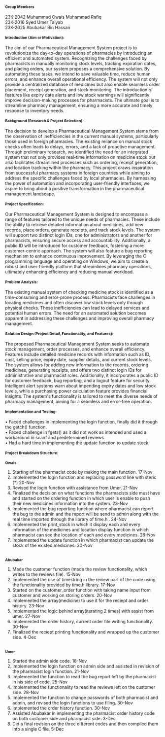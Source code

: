 <style>
  strong {
    font-size: 12px;
  }
</style>
<strong>Group Members</strong><br><br>
23K-2042 Muhammad Owais Muhammad Rafiq<br>
23K-2016 Syed Umer Taiyab<br>
23K-2025 Abubakar Bin Hassan<br><br>
<strong>Introduction (Aim or Motivation):</strong><br><br>
The aim of our Pharmaceutical Management System project is to revolutionize the day-to-day operations of pharmacies by introducing an efficient and automated system. Recognizing the challenges faced by pharmacists in manually monitoring stock levels, tracking expiration dates, and placing orders, our system proposes a comprehensive solution. By automating these tasks, we intend to save valuable time, reduce human errors, and enhance overall operational efficiency. The system will not only provide a centralized database of medicines but also enable seamless order placement, receipt generation, and stock monitoring. The introduction of features like expiry date alerts and low stock warnings will significantly improve decision-making processes for pharmacists. The ultimate goal is to streamline pharmacy management, ensuring a more accurate and timely response to inventory needs.<br><br>
<strong>Background (Research & Project Selection):</strong><br><br>
The decision to develop a Pharmaceutical Management System stems from the observation of inefficiencies in the current manual systems, particularly those used in foreign pharmacies. The existing reliance on manual stock checks often leads to delays, errors, and a lack of proactive management. Through preliminary research, we identified the need for an integrated system that not only provides real-time information on medicine stock but also facilitates streamlined processes such as ordering, receipt generation, and location tracking within the pharmacy. This project draws inspiration from successful pharmacy systems in foreign countries while aiming to address the specific challenges faced by local pharmacies. By harnessing the power of automation and incorporating user-friendly interfaces, we aspire to bring about a positive transformation in the pharmaceutical management landscape.<br><br>
<strong>Project Specification:</strong><br><br>
Our Pharmaceutical Management System is designed to encompass a range of features tailored to the unique needs of pharmacies. These include the ability to retrieve detailed information about medicines, add new records, place orders, generate receipts, and track stock levels. The system will support two distinct login IDs, one for administrators and another for pharmacists, ensuring secure access and accountability. Additionally, a public ID will be introduced for customer feedback, fostering a more customer-centric approach. The system will also feature a bug reporting mechanism to enhance continuous improvement. By leveraging the C programming language and operating on Windows, we aim to create a robust and user-friendly platform that streamlines pharmacy operations, ultimately enhancing efficiency and reducing manual workload.<br><br>
<strong>Problem Analysis:</strong><br><br>
The existing manual system of checking medicine stock is identified as a time-consuming and error-prone process. Pharmacists face challenges in locating medicines and often discover low stock levels only through physical checks. These inefficiencies can lead to delayed services and potential human errors. The need for an automated solution becomes apparent in addressing these challenges and improving overall pharmacy management.<br><br>
<strong>Solution Design (Project Detail, Functionality, and Features):</strong><br><br>
The proposed Pharmaceutical Management System seeks to automate stock management, order processes, and enhance overall efficiency. Features include detailed medicine records with information such as ID, cost, selling price, expiry date, supplier details, and current stock levels. The system allows for adding new information to the records, ordering medicines, generating receipts, and offers two distinct login IDs for administrative and pharmacist roles. Additionally, it incorporates a public ID for customer feedback, bug reporting, and a logout feature for security. Intelligent alert systems warn about impending expiry dates and low stock levels, while a purchasing power calculation feature provides financial insights. The system's functionality is tailored to meet the diverse needs of pharmacy management, aiming for a seamless and error-free operation.<br><br>
<strong>Implementation and Testing:</strong><br><br>
•	Faced challenges in implementing the login function, finally did it through the getch() function. <br>
•	Faced challenge in fgets() as it did not work as intended and used a workaround in scanf and predetermined reviews. <br>
•	Had a hard time in implementing the update function to update stock.  <br><br>
<strong>Project Breakdown Structure:</strong><br><br>
<strong>Owais</strong><br> 
1.	Starting of the pharmacist code by making the main function. 17-Nov <br>
2.	Implemented the login function and replacing password line with steric (*) 20-Nov <br>
3.	Revised the login function with assistance from Umer. 21-Nov <br>
4.	Finalized the decision on what functions the pharmacists side must have and started on the ordering function in which user is enable to push their new medicines information into the system. 23-Nov <br>
5.	Implemented the bug reporting function where pharmacist can report the bug to the admin and the report will be send to admin along with the real time imported through the library of time.h . 24-Nov <br>
6.	Implemented the print_stock in which it display each and every information of the medicines and location display function in which pharmacist can see the location of each and every medicines. 26-Nov <br>
7.	Implemented the update function in which pharmacist can update the stock of the existed medicines. 30-Nov <br><br>

<strong>Abubakar</strong><br>
1.	Made the customer function (made the review functionality, which writes to the reviews file). 15-Nov <br>
2.	Implemented the use of timestring in the review part of the code using the functionality provided by time.h library. 17-Nov <br>
3.	Started on the customer_order function with taking name input from customer and working on storing orders. 20-Nov <br>
4.	Implemented the array(medicine) to use it for the reciept and order history. 23-Nov <br>
5.	Implemented the logic behind array(iterating 2 times) with assist from umer. 27-Nov <br>
6.	Implemented the order history, current order file writing functionality. 30-Nov <br>
7.	Finalized the reciept printing functionality and wrapped up the customer side. 4-Dec <br><br> 

<strong>Umer </strong><br>
1.	Started the admin side code. 18-Nov <br>
2.	Implemented the login function on admin side and assisted in revision of the pharmacist login function. 21-Nov <br>
3.	Implemented the function to read the bug report left by the pharmacist in his side of code. 25-Nov <br>
4.	Implemented the functionality to read the reviews left on the customer side. 28-Nov <br>
5.	Implemented the function to change passwords of both pharmacist and admin, and revised the login functions to use filing. 30-Nov <br>
6.	Implemented the order history function. 30-Nov <br>
7.	Assisted Abubakar in implementing the pharmacist order history code on both customer side and pharmacist side. 3-Dec <br>
8.	Did a final revision on the three different codes and then compiled them into a single C file. 5-Dec <br><br>

